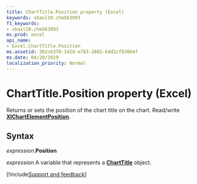 ```yaml
---
title: ChartTitle.Position property (Excel)
keywords: vbaxl10.chm563093
f1_keywords:
- vbaxl10.chm563093
ms.prod: excel
api_name:
- Excel.ChartTitle.Position
ms.assetid: 362c6370-142d-e783-2802-64d2cf830b4f
ms.date: 04/20/2019
localization_priority: Normal
---
```



# ChartTitle.Position property (Excel)

Returns or sets the position of the chart title on the chart. Read/write **[XlChartElementPosition](Excel.XlChartElementPosition.md)**.


## Syntax

_expression_.**Position**

_expression_ A variable that represents a **[ChartTitle](Excel.ChartTitle(object).md)** object.




[!include[Support and feedback](~/includes/feedback-boilerplate.md)]